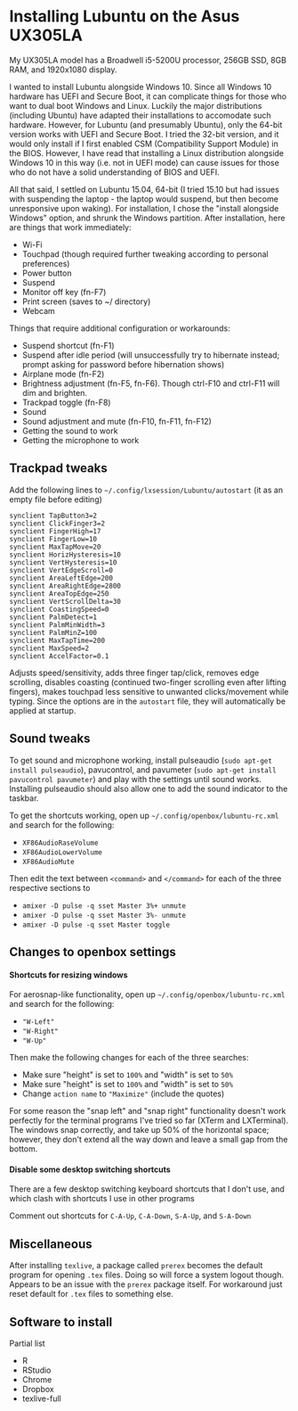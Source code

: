 # Installing Lubuntu on the Asus UX305LA
My UX305LA model has a Broadwell i5-5200U processor, 256GB SSD, 8GB RAM, and 1920x1080 display.

I wanted to install Lubuntu alongside Windows 10. Since all Windows 10 hardware has UEFI and Secure Boot, it can complicate things for those who want to dual boot Windows and Linux. Luckily the major distributions (including Ubuntu) have adapted their installations to accomodate such hardware. However, for Lubuntu (and presumably Ubuntu), only the 64-bit version works with UEFI and Secure Boot. I tried the 32-bit version, and it would only install if I first enabled CSM (Compatibility Support Module) in the BIOS. However, I have read that installing a Linux distribution alongside Windows 10 in this way (i.e. not in UEFI mode) can cause issues for those who do not have a solid understanding of BIOS and UEFI.

All that said, I settled on Lubuntu 15.04, 64-bit (I tried 15.10 but had issues with suspending the laptop - the laptop would suspend, but then become unresponsive upon waking). For installation, I chose the "install alongside Windows" option, and shrunk the Windows partition. After installation, here are things that work immediately:

- Wi-Fi
- Touchpad (though required further tweaking according to personal preferences)
- Power button
- Suspend
- Monitor off key (fn-F7)
- Print screen (saves to ~/ directory)
- Webcam

Things that require additional configuration or workarounds:

- Suspend shortcut (fn-F1)
- Suspend after idle period (will unsuccessfully try to hibernate instead; prompt asking for password before hibernation shows)
- Airplane mode (fn-F2)
- Brightness adjustment (fn-F5, fn-F6). Though ctrl-F10 and ctrl-F11 will dim and brighten.
- Trackpad toggle (fn-F8)
- Sound
- Sound adjustment and mute (fn-F10, fn-F11, fn-F12)
- Getting the sound to work
- Getting the microphone to work

## Trackpad tweaks
Add the following lines to `~/.config/lxsession/Lubuntu/autostart` (it as an empty file before editing)
```
synclient TapButton3=2
synclient ClickFinger3=2
synclient FingerHigh=17
synclient FingerLow=10
synclient MaxTapMove=20
synclient HorizHysteresis=10
synclient VertHysteresis=10
synclient VertEdgeScroll=0
synclient AreaLeftEdge=200
synclient AreaRightEdge=2800
synclient AreaTopEdge=250
synclient VertScrollDelta=30
synclient CoastingSpeed=0
synclient PalmDetect=1
synclient PalmMinWidth=3
synclient PalmMinZ=100
synclient MaxTapTime=200
synclient MaxSpeed=2
synclient AccelFactor=0.1
```
Adjusts speed/sensitivity, adds three finger tap/click, removes edge scrolling, disables coasting (continued two-finger scrolling even after lifting fingers), makes touchpad less sensitive to unwanted clicks/movement while typing. Since the options are in the `autostart` file, they will automatically be applied at startup.

## Sound tweaks
To get sound and microphone working, install pulseaudio (`sudo apt-get install pulseaudio`), pavucontrol, and pavumeter (`sudo apt-get install pavucontrol pavumeter`) and play with the settings until sound works. Installing pulseaudio should also allow one to add the sound indicator to the taskbar.

To get the shortcuts working, open up `~/.config/openbox/lubuntu-rc.xml` and search for the following:

- `XF86AudioRaseVolume`
- `XF86AudioLowerVolume`
- `XF86AudioMute`

Then edit the text between `<command>` and `</command>` for each of the three respective sections to

- `amixer -D pulse -q sset Master 3%+ unmute`
- `amixer -D pulse -q sset Master 3%- unmute`
- `amixer -D pulse -q sset Master toggle`

## Changes to openbox settings
#### Shortcuts for resizing windows
For aerosnap-like functionality, open up `~/.config/openbox/lubuntu-rc.xml` and search for the following:

- `"W-Left"`
- `"W-Right"`
- `"W-Up"`

Then make the following changes for each of the three searches:

- Make sure "height" is set to `100%` and "width" is set to `50%`
- Make sure "height" is set to `100%` and "width" is set to `50%`
- Change `action name` to `"Maximize"` (include the quotes)

For some reason the "snap left" and "snap right" functionality doesn't work perfectly for the terminal programs I've tried so far (XTerm and LXTerminal). The windows snap correctly, and take up 50% of the horizontal space; however, they don't extend all the way down and leave a small gap from the bottom.

#### Disable some desktop switching shortcuts
There are a few desktop switching keyboard shortcuts that I don't use, and which clash with shortcuts I use in other programs

Comment out shortcuts for `C-A-Up`, `C-A-Down`, `S-A-Up`, and `S-A-Down`

## Miscellaneous
After installing `texlive`, a package called `prerex` becomes the default program for opening `.tex` files. Doing so will force a system logout though. Appears to be an issue with the `prerex` package itself. For workaround just reset default for `.tex` files to something else.

## Software to install
Partial list

- R
- RStudio
- Chrome
- Dropbox
- texlive-full
